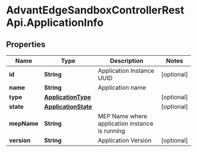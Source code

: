 # AdvantEdgeSandboxControllerRestApi.ApplicationInfo

## Properties
Name | Type | Description | Notes
------------ | ------------- | ------------- | -------------
**id** | **String** | Application Instance UUID | [optional] 
**name** | **String** | Application name | 
**type** | [**ApplicationType**](ApplicationType.md) |  | [optional] 
**state** | [**ApplicationState**](ApplicationState.md) |  | [optional] 
**mepName** | **String** | MEP Name where application instance is running | 
**version** | **String** | Application Version | [optional] 


